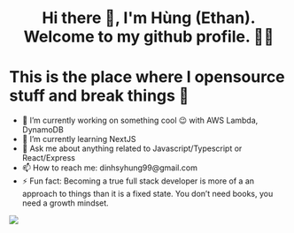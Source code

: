 <h1 align='center'>Hi there 👋, I'm Hùng (Ethan). Welcome to my github profile. 👨‍💻</h1>

# This is the place where I opensource stuff and break things 🤣
<div style={display: 'flex'}>
     <ul>
       <li>🔭  I’m currently working on something cool 😉 with AWS Lambda, DynamoDB</li>
       <li>🌱  I’m currently learning NextJS</li>
       <li>💬  Ask me about anything related to Javascript/Typescript or React/Express</li>
       <li>📫  How to reach me: dinhsyhung99@gmail.com</li>
       <li>⚡  Fun fact: Becoming a true full stack developer is more of a an approach to things than it is a fixed state. You don’t need books, you need a growth mindset.</li>
     </ul>
     <div>
          <img src="https://user-images.githubusercontent.com/34293141/179542489-ae5c93b8-1290-4af1-8ae4-5ae5b0b8008f.gif" />
     </div>
</div>


